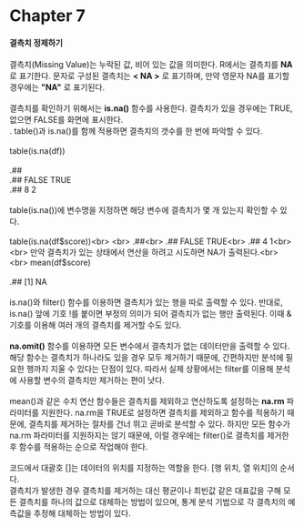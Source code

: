 # Chapter 7

#### 결측치 정제하기
결측치(Missing Value)는 누락된 값, 비어 있는 값을 의미한다. R에서는 결측치를 **NA** 로 표기한다. 문자로 구성된 결측치는 **< NA >** 로 표기하며, 만약 영문자 NA를 표기할 경우에는 **"NA"** 로 표기된다.<br>
<br>
결측치를 확인하기 위해서는 **is.na()** 함수를 사용한다. 결측치가 있을 경우에는 TRUE, 없으면 FALSE를 화면에 표시한다.<br>.
table()과 is.na()를 함께 적용하면 결측치의 갯수를 한 번에 파악할 수 있다.<br>
<br>
table(is.na(df))<br>
<br>
.##<br>
.## FALSE  TRUE<br>
.##    8     2<br>
<br>
table(is.na())에 변수명을 지정하면 해당 변수에 결측치가 몇 개 있는지 확인할 수 있다.<br>
<br>
table(is.na(df$score))<br>
<br>
.##<br>
.## FALSE  TRUE<br>
.##    4     1<br>
<br>
만약 결측치가 있는 상태에서 연산을 하려고 시도하면 NA가 출력된다.<br>
<br>
mean(df$score)<br>
<br>
.## [1] NA<br>
<br>
is.na()와 filter() 함수를 이용하면 결측치가 있는 행을 따로 출력할 수 있다. 반대로, is.na() 앞에 기호 !를 붙이면 부정의 의미가 되어 결측치가 없는 행만 출력된다. 이때 & 기호를 이용해 여러 개의 결측치를 제거할 수도 있다.<br>
<br>
**na.omit()** 함수를 이용하면 모든 변수에서 결측치가 없는 데이터만을 출력할 수 있다. 해당 함수는 결측치가 하나라도 있을 경우 모두 제거하기 때문에, 간편하지만 분석에 필요한 행까지 지울 수 있다는 단점이 있다. 따라서 실제 상황에서는 filter를 이용해 분석에 사용할 변수의 결측치만 제거하는 편이 낫다.<br>
<br>
mean()과 같은 수치 연산 함수들은 결측치를 제외하고 연산하도록 설정하는 **na.rm** 파라미터를 지원한다. na.rm을 TRUE로 설정하면 결측치를 제외하고 함수를 적용하기 때문에, 결측치를 제거하는 절차를 건너 뛰고 곧바로 분석할 수 있다. 하지만 모든 함수가 na.rm 파라미터를 지원하지는 않기 때문에, 이럴 경우에는 filter()로 결측치를 제거한 후 함수를 적용하는 순으로 작업해야 한다.<br>
<br>
코드에서 대괄호 []는 데이터의 위치를 지정하는 역할을 한다. [행 위치, 열 위치]의 순서다.<br>
결측치가 발생한 경우 결측치를 제거하는 대신 평균이나 최빈값 같은 대표값을 구해 모든 결측치를 하나의 값으로 대체하는 방법이 있으며, 통계 분석 기법으로 각 결측치의 예측값을 추정해 대체하는 방법이 있다.<br>
<br>
